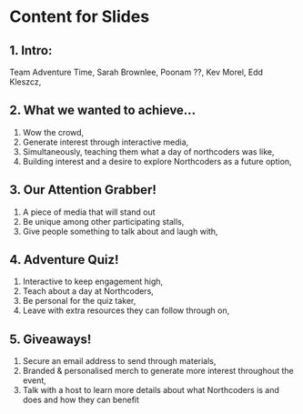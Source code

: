 # Content for Slides

## 1. Intro:
Team Adventure Time,
Sarah Brownlee, Poonam ??, Kev Morel, Edd Kleszcz,

## 2. What we wanted to achieve...
1. Wow the crowd,
2. Generate interest through interactive media,
3. Simultaneously, teaching them what a day of northcoders was like,
4. Building interest and a desire to explore Northcoders as a future option,

## 3. Our Attention Grabber!
1. A piece of media that will stand out
2. Be unique among other participating stalls,
3. Give people something to talk about and laugh with,

## 4. Adventure Quiz!
1. Interactive to keep engagement high,
2. Teach about a day at Northcoders,
3. Be personal for the quiz taker,
4. Leave with extra resources they can follow through on,

## 5. Giveaways!
1. Secure an email address to send through materials,
2. Branded & personalised merch to generate more interest throughout the event,
3. Talk with a host to learn more details about what Northcoders is and does and how they can benefit